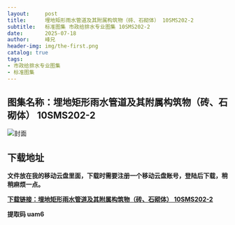 ```yaml
---
layout:     post
title:      埋地矩形雨水管道及其附属构筑物（砖、石砌体） 10SMS202-2
subtitle:   标准图集 市政给排水专业图集 10SMS202-2
date:       2025-07-18
author:     峰兄
header-img: img/the-first.png
catalog: true
tags:
- 市政给排水专业图集
- 标准图集
---
```

## 图集名称：埋地矩形雨水管道及其附属构筑物（砖、石砌体） 10SMS202-2
![封面](https://pic1.imgdb.cn/item/687a05d958cb8da5c8c2c209.jpg)


## 下载地址 
**文件放在我的移动云盘里面，下载时需要注册一个移动云盘账号，登陆后下载，稍稍麻烦一点。**  
  
[**下载链接：埋地矩形雨水管道及其附属构筑物（砖、石砌体） 10SMS202-2**](https://caiyun.139.com/w/i/2oxwDp2ovx8yw)


**提取码 uam6**

